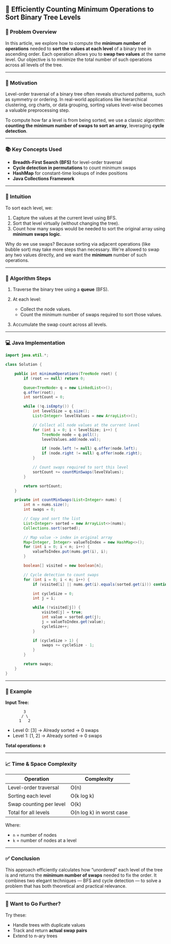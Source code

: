 ## 🚀 Efficiently Counting Minimum Operations to Sort Binary Tree Levels

### 🧩 Problem Overview

In this article, we explore how to compute the **minimum number of operations** needed to **sort the values at each level** of a binary tree in ascending order. Each operation allows you to **swap two values** at the same level. Our objective is to minimize the total number of such operations across all levels of the tree.

---

### 🌳 Motivation

Level-order traversal of a binary tree often reveals structured patterns, such as symmetry or ordering. In real-world applications like hierarchical clustering, org charts, or data grouping, sorting values level-wise becomes a valuable preprocessing step.

To compute how far a level is from being sorted, we use a classic algorithm: **counting the minimum number of swaps to sort an array**, leveraging **cycle detection**.

---

### 📚 Key Concepts Used

* **Breadth-First Search (BFS)** for level-order traversal
* **Cycle detection in permutations** to count minimum swaps
* **HashMap** for constant-time lookups of index positions
* **Java Collections Framework**

---

### 🧠 Intuition

To sort each level, we:

1. Capture the values at the current level using BFS.
2. Sort that level virtually (without changing the tree).
3. Count how many swaps would be needed to sort the original array using **minimum swaps logic**.

Why do we use swaps? Because sorting via adjacent operations (like bubble sort) may take more steps than necessary. We're allowed to swap any two values directly, and we want the **minimum** number of such operations.

---

### 🧮 Algorithm Steps

1. Traverse the binary tree using a **queue** (BFS).
2. At each level:

   * Collect the node values.
   * Count the minimum number of swaps required to sort those values.
3. Accumulate the swap count across all levels.

---

### 💻 Java Implementation

```java
import java.util.*;

class Solution {

    public int minimumOperations(TreeNode root) {
        if (root == null) return 0;

        Queue<TreeNode> q = new LinkedList<>();
        q.offer(root);
        int sortCount = 0;

        while (!q.isEmpty()) {
            int levelSize = q.size();
            List<Integer> levelValues = new ArrayList<>();

            // Collect all node values at the current level
            for (int i = 0; i < levelSize; i++) {
                TreeNode node = q.poll();
                levelValues.add(node.val);

                if (node.left != null) q.offer(node.left);
                if (node.right != null) q.offer(node.right);
            }

            // Count swaps required to sort this level
            sortCount += countMinSwaps(levelValues);
        }

        return sortCount;
    }

    private int countMinSwaps(List<Integer> nums) {
        int n = nums.size();
        int swaps = 0;

        // Copy and sort the list
        List<Integer> sorted = new ArrayList<>(nums);
        Collections.sort(sorted);

        // Map value -> index in original array
        Map<Integer, Integer> valueToIndex = new HashMap<>();
        for (int i = 0; i < n; i++) {
            valueToIndex.put(nums.get(i), i);
        }

        boolean[] visited = new boolean[n];

        // Cycle detection to count swaps
        for (int i = 0; i < n; i++) {
            if (visited[i] || nums.get(i).equals(sorted.get(i))) continue;

            int cycleSize = 0;
            int j = i;

            while (!visited[j]) {
                visited[j] = true;
                int value = sorted.get(j);
                j = valueToIndex.get(value);
                cycleSize++;
            }

            if (cycleSize > 1) {
                swaps += cycleSize - 1;
            }
        }

        return swaps;
    }
}
```

---

### 🧪 Example

**Input Tree:**

```
        3
       / \
      1   2
```

* Level 0: \[3] → Already sorted → 0 swaps
* Level 1: \[1, 2] → Already sorted → 0 swaps

**Total operations: `0`**

---

### 📈 Time & Space Complexity

| Operation               | Complexity               |
| ----------------------- | ------------------------ |
| Level-order traversal   | O(n)                     |
| Sorting each level      | O(k log k)               |
| Swap counting per level | O(k)                     |
| Total for all levels    | O(n log k) in worst case |

Where:

* `n` = number of nodes
* `k` = number of nodes at a level

---

### ✅ Conclusion

This approach efficiently calculates how “unordered” each level of the tree is and returns the **minimum number of swaps** needed to fix the order. It combines two elegant techniques — BFS and cycle detection — to solve a problem that has both theoretical and practical relevance.

---

### 🧠 Want to Go Further?

Try these:

* Handle trees with duplicate values
* Track and return **actual swap pairs**
* Extend to n-ary trees

 